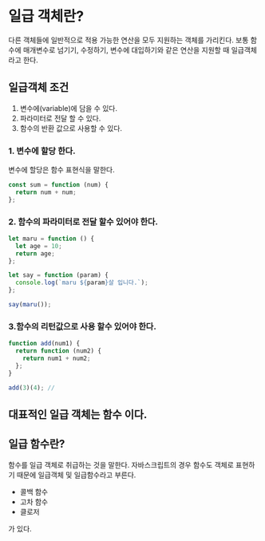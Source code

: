 # 일급 객체란?

다른 객체들에 일반적으로 적용 가능한 연산을 모두 지원하는 객체를 가리킨다. 보통 함수에 매개변수로 넘기기, 수정하기, 변수에 대입하기와 같은 연산을 지원할 때 일급객체 라고 한다.

## 일급객체 조건

1. 변수에(variable)에 담을 수 있다.
2. 파라미터로 전달 할 수 있다.
3. 함수의 반환 값으로 사용할 수 있다.

### 1. 변수에 할당 한다.

변수에 할당은 함수 표현식을 말한다.

```js
const sum = function (num) {
  return num + num;
};
```

### 2. 함수의 파라미터로 전달 할수 있어야 한다.

```js
let maru = function () {
  let age = 10;
  return age;
};

let say = function (param) {
  console.log(`maru ${param}살 입니다.`);
};

say(maru());
```

### 3.함수의 리턴값으로 사용 할수 있어야 한다.

```js
function add(num1) {
  return function (num2) {
    return num1 + num2;
  };
}

add(3)(4); //
```

## 대표적인 일급 객체는 함수 이다.

## 일급 함수란?

함수를 일급 객체로 취급하는 것을 말한다. 자바스크립트의 경우 함수도 객체로 표현하기 때문에 일급객체 및 일급함수라고 부른다.

- 콜백 함수
- 고차 함수
- 클로저

가 있다.

